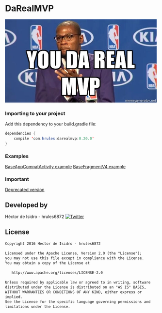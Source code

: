 DaRealMVP
=====
[![image](meme.jpg)](https://www.youtube.com/watch?v=NmRJgKbibB8)

### Importing to your project

Add this dependency to your build.gradle file:

```java
dependencies {
    compile 'com.hrules:darealmvp:0.20.0'
}
```

### Examples

[BaseAppCompatActivity example](https://gist.github.com/hrules6872/9654271c11c0f3c742a58355dc635f11)
[BaseFragmentV4 example](https://gist.github.com/hrules6872/66ea3fed040ab0c75e11c1a45b8c2360)

### Important

[Deprecated version](https://github.com/hrules6872/DaRealMVP/tree/deprecated)


Developed by
-------
Héctor de Isidro - hrules6872 [![Twitter](http://img.shields.io/badge/contact-@hector6872-blue.svg?style=flat)](http://twitter.com/hector6872)

License
-------
    Copyright 2016 Héctor de Isidro - hrules6872

    Licensed under the Apache License, Version 2.0 (the "License");
    you may not use this file except in compliance with the License.
    You may obtain a copy of the License at

       http://www.apache.org/licenses/LICENSE-2.0

    Unless required by applicable law or agreed to in writing, software
    distributed under the License is distributed on an "AS IS" BASIS,
    WITHOUT WARRANTIES OR CONDITIONS OF ANY KIND, either express or implied.
    See the License for the specific language governing permissions and
    limitations under the License.
